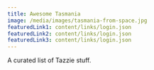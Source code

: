 ```yaml
---
title: Awesome Tasmania
image: /media/images/tasmania-from-space.jpg
featuredLink1: content/links/login.json
featuredLink2: content/links/login.json
featuredLink3: content/links/login.json
---
```


A curated list of Tazzie stuff.
